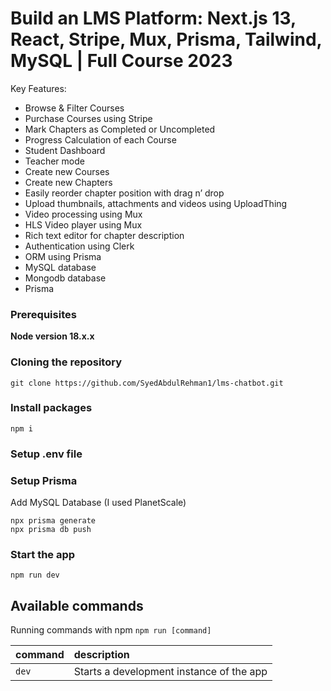 # Build an LMS Platform: Next.js 13,  React, Stripe, Mux, Prisma, Tailwind, MySQL | Full Course 2023


Key Features:

- Browse & Filter Courses
- Purchase Courses using Stripe
- Mark Chapters as Completed or Uncompleted
- Progress Calculation of each Course
- Student Dashboard
- Teacher mode
- Create new Courses
- Create new Chapters
- Easily reorder chapter position with drag n’ drop
- Upload thumbnails, attachments and videos using UploadThing
- Video processing using Mux
- HLS Video player using Mux
- Rich text editor for chapter description
- Authentication using Clerk
- ORM using Prisma
- MySQL database
- Mongodb database
- Prisma

### Prerequisites

**Node version 18.x.x**

### Cloning the repository

```shell
git clone https://github.com/SyedAbdulRehman1/lms-chatbot.git
```

### Install packages

```shell
npm i
```

### Setup .env file


### Setup Prisma

Add MySQL Database (I used PlanetScale)

```shell
npx prisma generate
npx prisma db push

```

### Start the app

```shell
npm run dev
```

## Available commands

Running commands with npm `npm run [command]`

| command         | description                              |
| :-------------- | :--------------------------------------- |
| `dev`           | Starts a development instance of the app |
